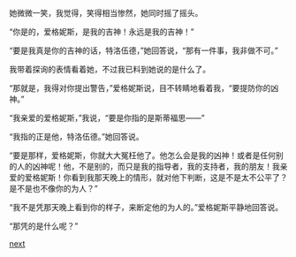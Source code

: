 
她微微一笑，我觉得，笑得相当惨然，她同时摇了摇头。

“你是的，爱格妮斯，是我的吉神！永远是我的吉神！”

“要是我真是你的吉神的话，特洛伍德，”她回答说，“那有一件事，我非做不可。”

我带着探询的表情看着她，不过我已料到她说的是什么了。

“那就是，我得对你提出警告，”爱格妮斯说，目不转睛地看着我，“要提防你的凶神。”

“我亲爱的爱格妮斯，”我说，“要是你指的是斯蒂福思——”

“我指的正是他，特洛伍德。”她回答说。

“要是那样，爱格妮斯，你就大大冤枉他了。他怎么会是我的凶神！或者是任何别的人的凶神呢！他，不是别的，而只是我的指导者，我的支持者，我的朋友！我亲爱的爱格妮斯！你看到我那天晚上的情形，就对他下判断，这是不是太不公平了？是不是也不像你的为人？”

“我不是凭那天晚上看到你的样子，来断定他的为人的。”爱格妮斯平静地回答说。

“那凭的是什么呢？”

[next](page330.md)